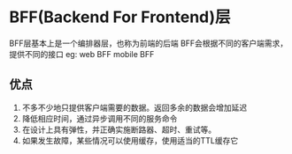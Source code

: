# BFF(Backend For Frontend)层

BFF层基本上是一个编排器层，也称为前端的后端
BFF会根据不同的客户端需求，提供不同的接口 eg: web BFF mobile BFF

## 优点

1. 不多不少地只提供客户端需要的数据。返回多余的数据会增加延迟
2. 降低相应时间，通过异步调用不同的服务命令
3. 在设计上具有弹性，并正确实施断路器、超时、重试等。
4. 如果发生故障，某些情况可以使用缓存，使用适当的TTL缓存它